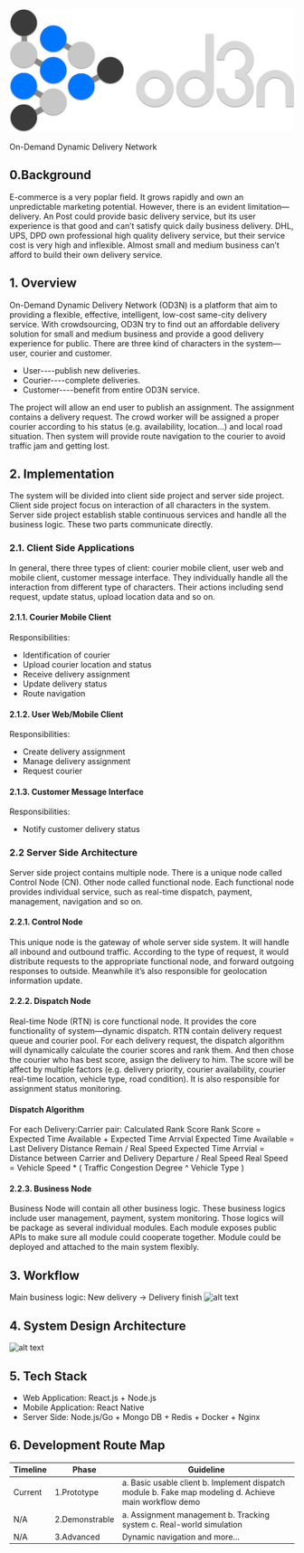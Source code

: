 <p align="center">
    <img src="https://github.com/ZC-Wei/od3n/blob/master/logo.png" width="600">
    <p>On-Demand Dynamic Delivery Network</p>
</p>

## 0.Background

E-commerce is a very poplar field. It grows rapidly and own an unpredictable marketing potential. However, there is an evident limitation—delivery. An Post could provide basic delivery service, but its user experience is that good and can’t satisfy quick daily business delivery. DHL, UPS, DPD own professional high quality delivery service, but their service cost is very high and inflexible. Almost small and medium business can’t afford to build their own delivery service.

## 1. Overview

On-Demand Dynamic Delivery Network (OD3N) is a platform that aim to providing a flexible, effective, intelligent, low-cost same-city delivery service. With crowdsourcing, OD3N try to find out an affordable delivery solution for small and medium business and provide a good delivery experience for public.
There are three kind of characters in the system—user, courier and customer.

- User----publish new deliveries.
- Courier----complete deliveries.
- Customer----benefit from entire OD3N service.

The project will allow an end user to publish an assignment. The assignment contains a delivery request. The crowd worker will be assigned a proper courier according to his status (e.g. availability, location…) and local road situation. Then system will provide route navigation to the courier to avoid traffic jam and getting lost.

## 2. Implementation

The system will be divided into client side project and server side project. Client side project focus on interaction of all characters in the system. Server side project establish stable continuous services and handle all the business logic. These two parts communicate directly.

### 2.1. Client Side Applications

In general, there three types of client: courier mobile client, user web and mobile client, customer message interface. They individually handle all the interaction from different type of characters. Their actions including send request, update status, upload location data and so on.

#### 2.1.1. Courier Mobile Client

Responsibilities:

- Identification of courier
- Upload courier location and status
- Receive delivery assignment
- Update delivery status
- Route navigation

#### 2.1.2. User Web/Mobile Client

Responsibilities:

- Create delivery assignment
- Manage delivery assignment
- Request courier

#### 2.1.3. Customer Message Interface

Responsibilities:

- Notify customer delivery status

### 2.2 Server Side Architecture

Server side project contains multiple node. There is a unique node called Control Node (CN). Other node called functional node. Each functional node provides individual service, such as real-time dispatch, payment, management, navigation and so on.

#### 2.2.1. Control Node

This unique node is the gateway of whole server side system. It will handle all inbound and outbound traffic. According to the type of request, it would distribute requests to the appropriate functional node, and forward outgoing responses to outside. Meanwhile it’s also responsible for geolocation information update.

#### 2.2.2. Dispatch Node

Real-time Node (RTN) is core functional node. It provides the core functionality of system—dynamic dispatch. RTN contain delivery request queue and courier pool. For each delivery request, the dispatch algorithm will dynamically calculate the courier scores and rank them. And then chose the courier who has best score, assign the delivery to him. The score will be affect by multiple factors (e.g. delivery priority, courier availability, courier real-time location, vehicle type, road condition). It is also responsible for assignment status monitoring.

#### Dispatch Algorithm

For each Delivery:Carrier pair:
Calculated Rank Score
Rank Score = Expected Time Available + Expected Time Arrvial
Expected Time Available = Last Delivery Distance Remain / Real Speed
Expected Time Arrvial = Distance between Carrier and Delivery Departure / Real Speed
Real Speed = Vehicle Speed * ( Traffic Congestion Degree ^ Vehicle Type )

#### 2.2.3. Business Node

Business Node will contain all other business logic. These business logics include user management, payment, system monitoring. Those logics will be package as several individual modules. Each module exposes public APIs to make sure all module could cooperate together. Module could be deployed and attached to the main system flexibly.

## 3. Workflow

Main business logic: New delivery -> Delivery finish
![alt text](https://github.com/ZC-Wei/od3n/blob/master/workflow.png "Workflow")

## 4. System Design Architecture

![alt text](https://github.com/ZC-Wei/od3n/blob/master/architecture.png "Achitecture")

## 5. Tech Stack

- Web Application:      React.js + Node.js
- Mobile Application:   React Native
- Server Side:          Node.js/Go + Mongo DB + Redis + Docker + Nginx

## 6. Development Route Map

|Timeline|Phase|Guideline|
|---|---|---|
|Current|1.Prototype|a. Basic usable client b. Implement dispatch module b. Fake map modeling d. Achieve main workflow demo|
|N/A|2.Demonstrable|a. Assignment management b. Tracking system c. Real-world simulation|
|N/A|3.Advanced|Dynamic navigation and more…|
